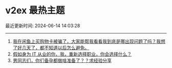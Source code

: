 # v2ex 最热主题

最近更新时间: 2024-06-14 14:03:28

--- 
1. [我在闲鱼上买购物卡被骗了，大家能帮我看看我到底是哪出现问题了吗？我想了好几天了，都不知道以后怎么避免。](https://www.v2ex.com/t/1049430) 
2. [假如身为 IT 从业的你，我，重新选择职业，你会选择什么？](https://www.v2ex.com/t/1049434) 
3. [男同志们，你们备孕都做啥准备了？？求经验分享](https://www.v2ex.com/t/1049458) 
